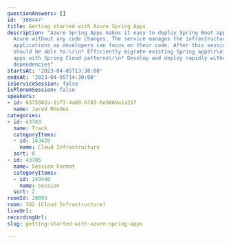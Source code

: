 ```yaml
---
questionAnswers: []
id: '386447'
title: Getting started with Azure Spring Apps
description: "Azure Spring Apps makes it easy to deploy Spring Boot applications to
  Azure without any code changes. The service manages the infrastructure of Spring
  applications so developers can focus on their code. After this session, attendees
  should be able to:\r\n* Efficiently migrate existing Spring apps\r\n* Modernize
  apps with Spring Cloud patterns\r\n* Develop and deploy rapidly without containerization
  dependencies"
startsAt: '2023-04-05T13:30:00'
endsAt: '2023-04-05T14:30:00'
isServiceSession: false
isPlenumSession: false
speakers:
- id: 6375582a-11f3-4a89-b783-6e5869a1a217
  name: Jared Rhodes
categories:
- id: 43783
  name: Track
  categoryItems:
  - id: 143428
    name: Cloud Infrastructure
  sort: 0
- id: 43785
  name: Session Format
  categoryItems:
  - id: 143440
    name: session
  sort: 2
roomId: 28893
room: 302 (Cloud Infrastructure)
liveUrl: 
recordingUrl: 
slug: getting-started-with-azure-spring-apps

---
```

